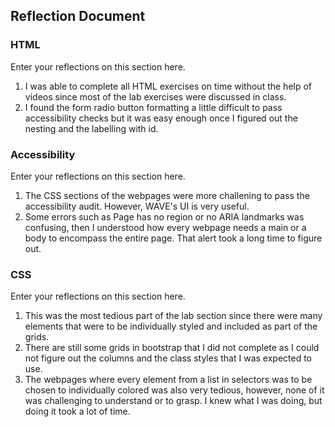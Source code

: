 ## Reflection Document

### HTML

Enter your reflections on this section here.

1. I was able to complete all HTML exercises on time without the help of videos since most of the lab exercises were discussed in class.
2. I found the form radio button formatting a little difficult to pass accessibility checks but it was easy enough once I figured out the nesting and the labelling with id.

### Accessibility

Enter your reflections on this section here.

1. The CSS sections of the webpages were more challening to pass the accessibility audit. However, WAVE's UI is very useful.
2. Some errors such as Page has no region or no ARIA landmarks was confusing, then I understood how every webpage needs a main or a body to encompass the entire page. That alert took a long time to figure out.

### CSS

Enter your reflections on this section here.

1. This was the most tedious part of the lab section since there were many elements that were to be individually styled and included as part of the grids.
2. There are still some grids in bootstrap that I did not complete as I could not figure out the columns and the class styles that I was expected to use.
3. The webpages where every element from a list in selectors was to be chosen to individually colored was also very tedious, however, none of it was challenging to understand or to grasp. I knew what I was doing, but doing it took a lot of time.
